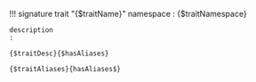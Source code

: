 !!! signature trait "{$traitName}"
    namespace
    :   {$traitNamespace}

    description
    :   

    {$traitDesc}{$hasAliases}

    {$traitAliases}{hasAliases$}
